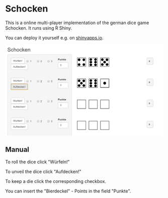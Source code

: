 # Schocken

This is a online multi-player implementation of the german dice game Schocken.
It runs using R Shiny.

You can deploy it yourself e.g. on [shinyapps.io](https://www.shinyapps.io/).

![](Screenshot.png)


## Manual

To roll the dice click "Würfeln!"

To unveil the dice click "Aufdecken!"

To keep a die click the corresponding checkbox.

You can insert the "Bierdeckel" - Points in the field "Punkte".


